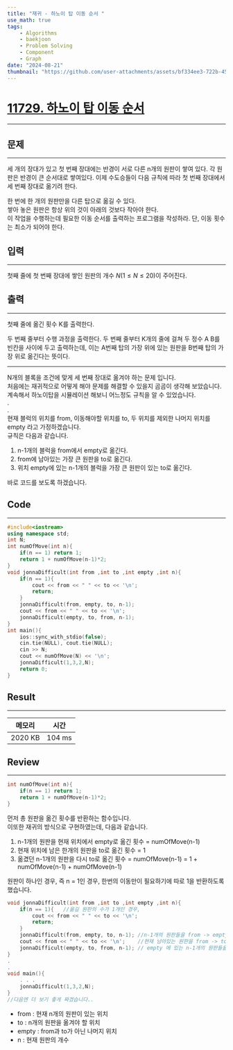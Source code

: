 ```yaml
---
title: "재귀 - 하노이 탑 이동 순서 "
use_math: true
tags:
    - Algorithms
    - baekjoon
    - Problem Solving
    - Component
    - Graph
date: "2024-08-21"
thumbnail: "https://github.com/user-attachments/assets/bf334ee3-722b-45fd-a823-65e45b4d9513"
---
```


# [11729. 하노이 탑 이동 순서](https://www.acmicpc.net/problem/11729)
---
## 문제
---
세 개의 장대가 있고 첫 번째 장대에는 반경이 서로 다른 n개의 원판이 쌓여 있다. 각 원판은 반경이 큰 순서대로 쌓여있다. 이제 수도승들이 다음 규칙에 따라 첫 번째 장대에서 세 번째 장대로 옮기려 한다.  

한 번에 한 개의 원판만을 다른 탑으로 옮길 수 있다.  
쌓아 놓은 원판은 항상 위의 것이 아래의 것보다 작아야 한다.  
이 작업을 수행하는데 필요한 이동 순서를 출력하는 프로그램을 작성하라. 단, 이동 횟수는 최소가 되어야 한다.  

## 입력
---
첫째 줄에 첫 번째 장대에 쌓인 원판의 개수 $N (1 ≤ N ≤ 20)$이 주어진다.
## 출력
---
첫째 줄에 옮긴 횟수 K를 출력한다.  

두 번째 줄부터 수행 과정을 출력한다. 두 번째 줄부터 K개의 줄에 걸쳐 두 정수 A B를 빈칸을 사이에 두고 출력하는데, 이는 A번째 탑의 가장 위에 있는 원판을 B번째 탑의 가장 위로 옮긴다는 뜻이다.  

- - -

N개의 블록을 조건에 맞게 세 번째 장대로 옮겨야 하는 문제 입니다.  
처음에는 재귀적으로 어떻게 해야 문제를 해결할 수 있을지 곰곰이 생각해 보았습니다.  
계속해서 하노이탑을 시뮬레이션 해보니 어느정도 규칙을 알 수 있었습니다.  
.  
.  
현재 블럭의 위치를 from, 이동해야할 위치를 to, 두 위치를 제외한 나머지 위치를 empty 라고 가정하겠습니다.  
규칙은 다음과 같습니다. 
1. n-1개의 블럭을 from에서 empty로 옮긴다.
2. from에 남아있는 가장 큰 원판을 to로 옮긴다. 
3. 위치 empty에 있는 n-1개의 블럭을 가장 큰 원판이 있는 to로 옮긴다.  

바로 코드를 보도록 하겠습니다.  

## Code
---
``` cpp
#include<iostream>
using namespace std;
int N;
int numOfMove(int n){
    if(n == 1) return 1;
    return 1 + numOfMove(n-1)*2;
}
void jonnaDifficult(int from ,int to ,int empty ,int n){
    if(n == 1){
        cout << from << " " << to << '\n';
        return;
    }
    jonnaDifficult(from, empty, to, n-1);
    cout << from << " " << to << '\n';
    jonnaDifficult(empty, to, from, n-1);
}
int main(){
    ios::sync_with_stdio(false);
    cin.tie(NULL), cout.tie(NULL);
    cin >> N;
    cout << numOfMove(N) << '\n';
    jonnaDifficult(1,3,2,N);
    return 0;
}
```

## Result
---
| 메모리 | 시간 |
| ---- | ----- |
| 2020 KB | 104 ms |

## Review
---
``` cpp
int numOfMove(int n){
    if(n == 1) return 1;
    return 1 + numOfMove(n-1)*2;
}
```
먼저 총 원판을 옮긴 횟수를 반환하는 함수입니다.  
이또한 재귀의 방식으로 구현하였는데, 다음과 같습니다.  
1. n-1개의 원판을 현재 위치에서 empty로 옮긴 횟수 = numOfMove(n-1)
2. 현재 위치에 남은 한개의 원판을 to로 옮긴 횟수 = 1
3. 옮겼던 n-1개의 원판을 다시 to로 옮긴 횟수 = numOfMove(n-1)
= 1 + numOfMove(n-1) + numOfMove(n-1)  
  
원판이 하나인 경우, 즉 n = 1인 경우, 한번의 이동만이 필요하기에 따로 1을 반환하도록 했습니다.  

``` cpp
void jonnaDifficult(int from ,int to ,int empty ,int n){
    if(n == 1){   //옮길 원판의 수가 1개인 경우, 
        cout << from << " " << to << '\n';
        return;
    }
    jonnaDifficult(from, empty, to, n-1); //n-1개의 원판들을 from -> empty
    cout << from << " " << to << '\n';    //현재 남아있는 원판을 from -> to
    jonnaDifficult(empty, to, from, n-1); // empty 에 있는 n-1개의 원판들을 empty -> to
}
.
.
void main(){
    . . .  
    jonnaDifficult(1,3,2,N); 
}
//다음엔 더 보기 좋게 짜겠습니다.. 
``` 
- from : 현재 n개의 원판이 있는 위치  
- to : n개의 원판을 옮겨야 할 위치  
- empty : from과 to가 아닌 나머지 위치
- n : 현재 원판의 개수  

